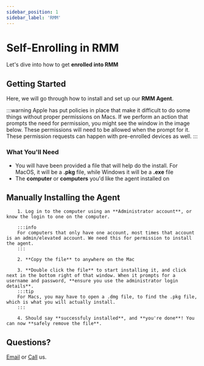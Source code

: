 ```yaml
---
sidebar_position: 1
sidebar_label: 'RMM'
---
```


# Self-Enrolling in RMM

Let's dive into how to get **enrolled into RMM**

## Getting Started

Here, we will go through how to install and set up our **RMM Agent**.

:::warning
Apple has put policies in place that make it difficult to do some things without proper permissions on Macs. If we perform an action that prompts the need for permission, you might see the window in the image below. These permissions will need to be allowed when the prompt for it. These permission requests can happen with pre-enrolled devices as well.
:::

### What You'll Need

- You will have been provided a file that will help do the install. For MacOS, it will be a **.pkg** file, while Windows it will be a **.exe** file
- The **computer** or **computers** you'd like the agent installed on

## Manually Installing the Agent

        1. Log in to the computer using an **Administrator account**, or know the login to one on the computer.

        :::info
        For computers that only have one account, most times that account is an admin/elevated account. We need this for permission to install the agent.
        :::

        2. **Copy the file** to anywhere on the Mac

        3. **Double click the file** to start installing it, and click next in the bottom right of that window. When it prompts for a username and password, **ensure you use the administrator login details**.
        :::tip
        For Macs, you may have to open a .dmg file, to find the .pkg file, which is what you will actually install.
        :::

        4. Should say **successfuly installed**, and **you're done**! You can now **safely remove the file**.



## Questions?

[Email](mailto:support@standinconsulting.com) or [Call](tel:0000000000) us.
